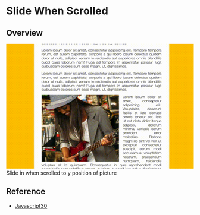 # Slide When Scrolled

## Overview
![](overview.gif)
Slide in when scrolled to y position of picture

## Reference
- [Javascript30](https://JavaScript30.com)